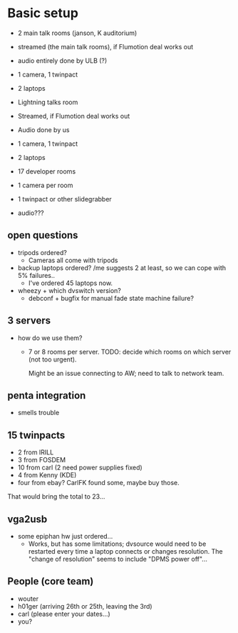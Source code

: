 Basic setup
====

* 2 main talk rooms (janson, K auditorium)
 *  streamed (the main talk rooms), if Flumotion deal works out
 *  audio entirely done by ULB (?)
 *  1 camera, 1 twinpact
 *  2 laptops

* Lightning talks room
 * Streamed, if Flumotion deal works out
 * Audio done by us
 * 1 camera, 1 twinpact
 * 2 laptops

* 17 developer rooms
 * 1 camera per room 
 * 1 twinpact or other slidegrabber
 * audio???

open questions
----
* tripods ordered?
  - Cameras all come with tripods
* backup laptops ordered? /me suggests 2 at least, so we can cope with 5% failures..
  - I've ordered 45 laptops now.
* wheezy + which dvswitch version?
  - debconf + bugfix for manual fade state machine failure?

3 servers
----
* how do we use them?
  - 7 or 8 rooms per server. TODO: decide which rooms on which server (not too urgent).
  
    Might be an issue connecting to AW; need to talk to network team.

penta integration
----
* smells trouble

15 twinpacts
----
* 2 from IRILL
* 3 from FOSDEM
* 10 from carl (2 need power supplies fixed)
* 4 from Kenny (KDE)
* four from ebay? CarlFK found some, maybe buy those.

That would bring the total to 23...

vga2usb 
----
* some epiphan hw just ordered...
  - Works, but has some limitations; dvsource would need to be restarted
    every time a laptop connects or changes resolution. The "change of
    resolution" seems to include "DPMS power off"...

People (core team)
----
* wouter
* h01ger (arriving 26th or 25th, leaving the 3rd)
* carl (please enter your dates...)
* you?


